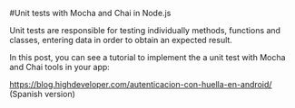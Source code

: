 #Unit tests with Mocha and Chai in Node.js


Unit tests are responsible for testing individually methods, functions and classes, entering data in order to obtain an expected result.

In this post, you can see a tutorial to implement the a unit test with Mocha and Chai tools in your app:

https://blog.highdeveloper.com/autenticacion-con-huella-en-android/ (Spanish version)
